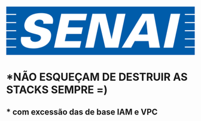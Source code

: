 ![fiap logo](images/senai-logo-1.png)

# *NÃO ESQUEÇAM DE DESTRUIR AS STACKS SEMPRE  =)
## * com excessão das de base IAM e VPC 